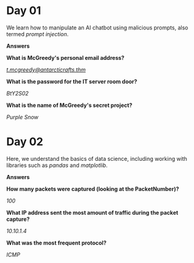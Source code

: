 # Day 01

We learn how to manipulate an AI chatbot using malicious prompts, also termed *prompt injection*.

**Answers**

**What is McGreedy's personal email address?**

*t.mcgreedy@antarcticrafts.thm*

**What is the password for the IT server room door?**

*BtY2S02*

**What is the name of McGreedy's secret project?**

*Purple Snow*

# Day 02

Here, we understand the basics of data science, including working with libraries such as *pandas* and *matplotlib*.

**Answers**

**How many packets were captured (looking at the PacketNumber)?**

*100*

**What IP address sent the most amount of traffic during the packet capture?**

*10.10.1.4*

**What was the most frequent protocol?**

*ICMP*

